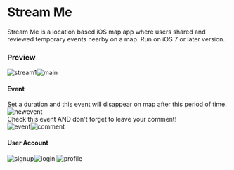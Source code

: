 # Stream Me
Stream Me is a location based iOS map app where users shared and reviewed temporary events nearby on a map. 
Run on iOS 7 or later version.
### Preview
![stream1](https://cloud.githubusercontent.com/assets/5423616/7014083/16946724-dc75-11e4-84b0-29544ed7be4d.png)![main](https://cloud.githubusercontent.com/assets/5423616/7014095/1d9c8812-dc75-11e4-8c38-5a2034acffd7.png)
#### Event
Set a duration and this event will disappear on map after this period of time.
![newevent](https://cloud.githubusercontent.com/assets/5423616/7014089/19dc7976-dc75-11e4-8bb5-95f2cddf8203.png)  
Check this event AND don't forget to leave your comment!  
![event](https://cloud.githubusercontent.com/assets/5423616/7014094/1b81bd4a-dc75-11e4-8273-d50d421b32e1.png)![comment](https://cloud.githubusercontent.com/assets/5423616/7014098/202e13a2-dc75-11e4-827c-f040839f185c.png)
#### User Account
![signup](https://cloud.githubusercontent.com/assets/5423616/7014086/1878a0be-dc75-11e4-90f2-f11613182b1e.png)![login](https://cloud.githubusercontent.com/assets/5423616/7014096/1ebf8d66-dc75-11e4-8416-77b4c120ebb4.png)
![profile](https://cloud.githubusercontent.com/assets/5423616/7014091/1a41f314-dc75-11e4-8189-571c4b87b5da.png)




